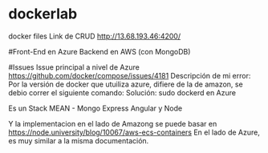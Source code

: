 # dockerlab
docker files
Link de CRUD http://13.68.193.46:4200/

#Front-End en Azure 
Backend  en AWS (con MongoDB)

#Issues
Issue principal a nivel de Azure https://github.com/docker/compose/issues/4181
Descripción de mi error: Por la versión de docker que utuiliza azure, difiere de la de amazon, se debio correr el siguiente comando:
Solución: sudo dockerd en Azure

Es un Stack MEAN - Mongo Express Angular y Node

Y la implementacion en el lado de Amazong se puede basar en https://node.university/blog/10067/aws-ecs-containers
En el lado de Azure, es muy similar a la misma documentación.

